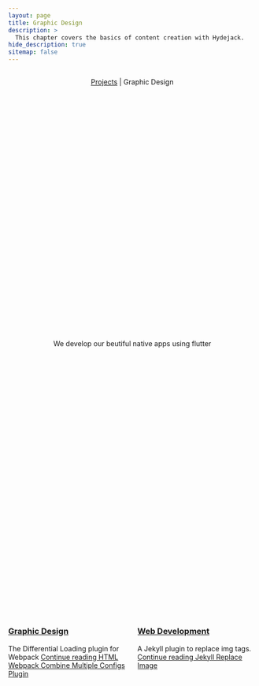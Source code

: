 ```yaml
---
layout: page
title: Graphic Design
description: >
  This chapter covers the basics of content creation with Hydejack.
hide_description: true
sitemap: false
---
```



<article id="project" class="page mb6" role="article" vocab="http://schema.org/" typeof="CreativeWork" resource="#project">
   <header>
      <h1 class="page-title" property="name"></h1>
      <p class="post-date heading"> <a href="/portfolio/" class="flip-title" property="genre">Projects</a> | <time datetime="2020-07-07T00:00:00+07:00">Graphic Design</time> </p>
      <div class="lead aspect-ratio sixteen-nine" style="opacity: 1;"> <img src="http://127.0.0.1:4000/assets/img/design.png"  sizes="(min-width:90em)48rem,(min-width:54em)42rem,(min-width:42em)38rem,100vw" alt="Hydejack 9" property="image" width="864" height="486" loading="lazy" style="opacity: 0;"></div>
      <p class="note-sm" property="description">
         We develop our beutiful native apps using flutter
         <meta property="disambiguatingDescription" content="A boutique Jekyll theme">
      </p>
   </header>
</article>

<article class="page" role="article">
   <div class="columns columns-break">
      <div class="column column-1-2">
         <article class="project-card" vocab="http://schema.org/" typeof="CreativeWork" resource="/projects/html-webpack-combine-multiple-configs-plugin/#project">
            <meta property="name" content="HTML Webpack Combine Multiple Configs Plugin">
            <meta property="image" content="/assets/img/projects/webpack.png">
            <a href="/projects/html-webpack-combine-multiple-configs-plugin/" class="no-hover no-print-link flip-project" tabindex="-1">
               <div class="project-card-img aspect-ratio sixteen-nine flip-project-img"> <img src="http://127.0.0.1:4000/assets/img/design.png" sizes="(min-width:86em)27.5rem,(min-width:54em)24.5rem,(min-width:42em)21.5rem,42rem" alt="HTML Webpack Combine Multiple Configs Plugin" width="864" height="486" loading="lazy" style="opacity: 0;"></div>
            </a>
            <h3 class="project-card-title flip-project-title"> <a href="/projects/html-webpack-combine-multiple-configs-plugin/" class="flip-title" property="mainEntityOfPage">Graphic Design</a></h3>
            <p class="project-card-text fine" property="disambiguatingDescription"> The Differential Loading plugin for Webpack <a class="fill-card no-hover" href="/projects/html-webpack-combine-multiple-configs-plugin/" tabindex="-1"><span class="sr-only">Continue reading HTML Webpack Combine Multiple Configs Plugin </span></a></p>
         </article>
      </div>
      <div class="column column-1-2">
         <article class="project-card" vocab="http://schema.org/" typeof="CreativeWork" resource="/projects/jekyll-replace-img/#project">
            <meta property="name" content="Jekyll Replace Image">
            <meta property="image" content="/assets/img/jekyll.svg">
            <a href="/projects/jekyll-replace-img/" class="no-hover no-print-link flip-project" tabindex="-1">
               <div class="project-card-img aspect-ratio sixteen-nine flip-project-img"> <img src="http://127.0.0.1:4000/assets/img/webdev.png" alt="Jekyll Replace Image" width="864" height="486" loading="lazy" style="opacity: 0;"></div>
            </a>
            <h3 class="project-card-title flip-project-title"> <a href="/projects/jekyll-replace-img/" class="flip-title" property="mainEntityOfPage">Web Development</a></h3>
            <p class="project-card-text fine" property="disambiguatingDescription"> A Jekyll plugin to replace img tags. <a class="fill-card no-hover" href="/projects/jekyll-replace-img/" tabindex="-1"><span class="sr-only">Continue reading Jekyll Replace Image </span></a></p>
         </article>
      </div>     
      
      
   </div>
   
</article>